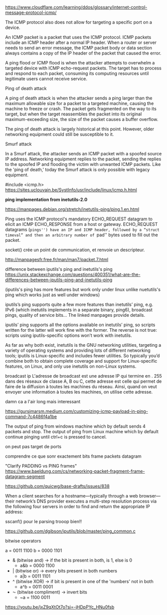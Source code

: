 
https://www.cloudflare.com/learning/ddos/glossary/internet-control-message-protocol-icmp/

The ICMP protocol also does not allow for targeting a specific port on a device.

An ICMP packet is a packet that uses the ICMP protocol. ICMP packets include an ICMP header after a normal IP header. When a router or server needs to send an error message, the ICMP packet body or data section always contains a copy of the IP header of the packet that caused the error.

A ping flood or ICMP flood is when the attacker attempts to overwhelm a targeted device with ICMP echo-request packets. The target has to process and respond to each packet, consuming its computing resources until legitimate users cannot receive service.


Ping of death attack

A ping of death attack is when the attacker sends a ping larger than the maximum allowable size for a packet to a targeted machine, causing the machine to freeze or crash. The packet gets fragmented on the way to its target, but when the target reassembles the packet into its original maximum-exceeding size, the size of the packet causes a buffer overflow.

The ping of death attack is largely historical at this point. However, older networking equipment could still be susceptible to it.

Smurf attack

In a Smurf attack, the attacker sends an ICMP packet with a spoofed source IP address. Networking equipment replies to the packet, sending the replies to the spoofed IP and flooding the victim with unwanted ICMP packets. Like the 'ping of death,' today the Smurf attack is only possible with legacy equipment.

#include <icmp.h>
https://sites.uclouvain.be/SystInfo/usr/include/linux/icmp.h.html

**ping implementation from inetutils-2.0**

https://manpages.debian.org/stretch/inetutils-ping/ping.1.en.html

Ping uses the ICMP protocol's mandatory ECHO_REQUEST datagram to elicit an ICMP ECHO_RESPONSE from a host or gateway. ECHO_REQUEST datagrams (``pings'') have an IP and ICMP header, followed by a “struct timeval” and then an arbitrary number of ``pad'' bytes used to fill out the packet.

socket() crée un point de communication, et renvoie un descripteur.

http://manpagesfr.free.fr/man/man7/packet.7.html


  difference between iputils's ping and inetutils's ping
https://unix.stackexchange.com/questions/400351/what-are-the-differences-between-iputils-ping-and-inetutils-ping

(iputils's ping has more features but work only under linux unlike nuetutils's ping which works just as well under windows)

iputils’s ping supports quite a few more features than inetutils’ ping, e.g. IPv6 (which inetutils implements in a separate binary, ping6), broadcast pings, quality of service bits... The linked manpages provide details.

iputils’ ping supports all the options available on inetutils’ ping, so scripts written for the latter will work fine with the former. The reverse is not true: scripts using iputils-specific options won’t work with inetutils.

As far as why both exist, inetutils is the GNU networking utilities, targeting a variety of operating systems and providing lots of different networking tools; iputils is Linux-specific and includes fewer utilities. So typically you’d combine both to obtain complete coverage and support for Linux-specific features, on Linux, and only use inetutils on non-Linux systems.



  broadcast ip 
L'adresse de broadcast est une adresse IP qui termine en . 255 dans des réseaux de classe A, B ou C, cette adresse est celle qui permet de faire de la diffusion à toutes les machines du réseau. Ainsi, quand on veut envoyer une information à toutes les machines, on utilise cette adresse.

  damn ca a l'air long mais interessant

https://gursimarsm.medium.com/customizing-icmp-payload-in-ping-command-7c4486f4a1be

The output of ping from windows machine which by default sends 4 packets and stop.
The output of ping from Linux machine which by default continue pinging until ctrl+c is pressed to cancel.

on peut pas target de ports

comprendre ce que sonr exactement bits frame packets datagram

"Clarify PADDING vs PING frames"
https://www.baeldung.com/cs/networking-packet-fragment-frame-datagram-segment



https://github.com/quicwg/base-drafts/issues/838


When a client searches for a hostname—typically through a web browser—their network’s DNS provider executes a multi-step resolution process via the following four servers in order to find and return the appropriate IP address:



sscanf() pour le parsing trooop bien!!


https://github.com/dgibson/iputils/blob/master/ping_common.c


  bitwise operators

a = 0011 1100
b = 0000 1101

* & (bitwise and)	-> if the bit is present in both, is 1, else is 0
  * a&b = 0000 1100
* | (bitwise or)	-> every bits present in both numbers
  * a|b = 0011 1101
* ^ (bitwise XOR)	-> if bit is present in one of the 'numbers' not in both
  * a^b = 0011 0001
* ⁓ (bitwise compliment) -> invert bits
  * ~a  = 1100 0011

https://youtu.be/jxZ9qXtOt7o?si=-jHDpPYc_HNu0fsb
